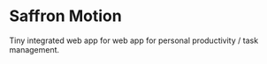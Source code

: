 # Saffron Motion

Tiny integrated web app for web app for personal productivity / task management. 
